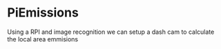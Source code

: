 # PiEmissions
Using a RPI and image recognition we can setup a dash cam to calculate the local area emmisions
